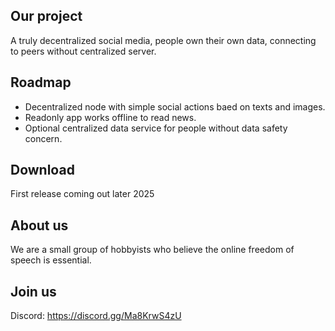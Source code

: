 ## Our project
A truly decentralized social media, people own their own data, connecting to peers without centralized server. 
## Roadmap
- Decentralized node with simple social actions baed on texts and images. 
- Readonly app works offline to read news. 
- Optional centralized data service for people without data safety concern. 
## Download
First release coming out later 2025
## About us
We are a small group of hobbyists who believe the online freedom of speech is essential.
## Join us
Discord: https://discord.gg/Ma8KrwS4zU